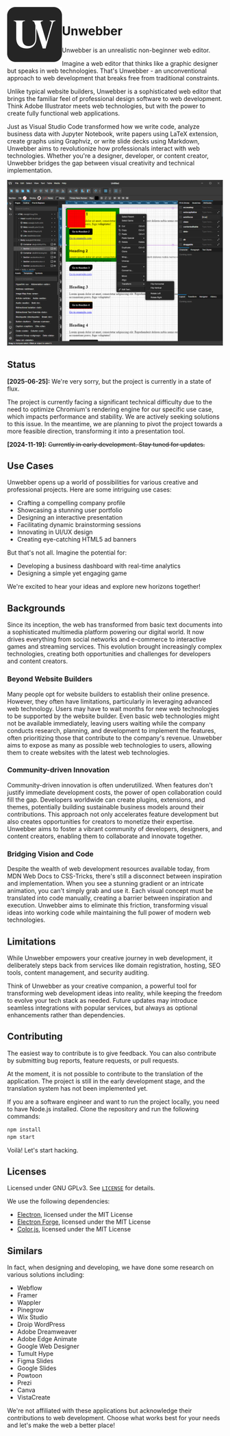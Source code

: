 <img src="res/icons/unwebber.svg" width="128px" align="left">

# Unwebber

Unwebber is an unrealistic non-beginner web editor.

Imagine a web editor that thinks like a graphic designer but speaks in web technologies. That's Unwebber - an unconventional approach to web development that breaks free from traditional constraints.

Unlike typical website builders, Unwebber is a sophisticated web editor that brings the familiar feel of professional design software to web development. Think Adobe Illustrator meets web technologies, but with the power to create fully functional web applications.

Just as Visual Studio Code transformed how we write code, analyze business data with Jupyter Notebook, write papers using LaTeX extension, create graphs using Graphviz, or write slide decks using Markdown, Unwebber aims to revolutionize how professionals interact with web technologies. Whether you're a designer, developer, or content creator, Unwebber bridges the gap between visual creativity and technical implementation.

![Work-in-progress Prototype](res/screenshots/work-in-progress.png)

## Status

**[2025-06-25]:** We're very sorry, but the project is currently in a state of flux.

The project is currently facing a significant technical difficulty due to the need to optimize Chromium's rendering engine for our specific use case, which impacts performance and stability. We are actively seeking solutions to this issue. In the meantime, we are planning to pivot the project towards a more feasible direction, transforming it into a presentation tool.

**[2024-11-19]:** <del>Currently in early development. Stay tuned for updates.</del>

## Use Cases

Unwebber opens up a world of possibilities for various creative and professional projects. Here are some intriguing use cases:
- Crafting a compelling company profile
- Showcasing a stunning user portfolio
- Designing an interactive presentation
- Facilitating dynamic brainstorming sessions
- Innovating in UI/UX design
- Creating eye-catching HTML5 ad banners

But that's not all. Imagine the potential for:
- Developing a business dashboard with real-time analytics
- Designing a simple yet engaging game

We're excited to hear your ideas and explore new horizons together!

## Backgrounds

Since its inception, the web has transformed from basic text documents into a sophisticated multimedia platform powering our digital world. It now drives everything from social networks and e-commerce to interactive games and streaming services. This evolution brought increasingly complex technologies, creating both opportunities and challenges for developers and content creators.

### Beyond Website Builders

<!-- Traditional website builders often lag behind web innovations, making users wait months for new features. Unwebber takes a different approach - directly exposing modern web technologies to users, enabling immediate access to cutting-edge capabilities. -->

Many people opt for website builders to establish their online presence. However, they often have limitations, particularly in leveraging advanced web technology. Users may have to wait months for new web technologies to be supported by the website builder. Even basic web technologies might not be available immediately, leaving users waiting while the company conducts research, planning, and development to implement the features, often prioritizing those that contribute to the company's revenue. Unwebber aims to expose as many as possible web technologies to users, allowing them to create websites with the latest web technologies.

### Community-driven Innovation

<!-- We believe in the power of community-driven innovation. Unwebber provides a platform where developers can create plugins, extensions, and themes, potentially building sustainable businesses around their contributions. This ecosystem approach accelerates development while creating opportunities for creators. -->

Community-driven innovation is often underutilized. When features don't justify immediate development costs, the power of open collaboration could fill the gap. Developers worldwide can create plugins, extensions, and themes, potentially building sustainable business models around their contributions. This approach not only accelerates feature development but also creates opportunities for creators to monetize their expertise. Unwebber aims to foster a vibrant community of developers, designers, and content creators, enabling them to collaborate and innovate together.

### Bridging Vision and Code

<!-- See a stunning gradient? Want to implement an intricate animation? With Unwebber, you can transform visual concepts into working code instantly, maintaining full access to modern web technologies without sacrificing creative control. -->

Despite the wealth of web development resources available today, from MDN Web Docs to CSS-Tricks, there's still a disconnect between inspiration and implementation. When you see a stunning gradient or an intricate animation, you can't simply grab and use it. Each visual concept must be translated into code manually, creating a barrier between inspiration and execution. Unwebber aims to eliminate this friction, transforming visual ideas into working code while maintaining the full power of modern web technologies.

## Limitations

While Unwebber empowers your creative journey in web development, it deliberately steps back from services like domain registration, hosting, SEO tools, content management, and security auditing.

Think of Unwebber as your creative companion, a powerful tool for transforming web development ideas into reality, while keeping the freedom to evolve your tech stack as needed. Future updates may introduce seamless integrations with popular services, but always as optional enhancements rather than dependencies.

## Contributing

The easiest way to contribute is to give feedback. You can also contribute by submitting bug reports, feature requests, or pull requests.

At the moment, it is not possible to contribute to the translation of the application. The project is still in the early development stage, and the translation system has not been implemented yet.

If you are a software engineer and want to run the project locally, you need to have Node.js installed. Clone the repository and run the following commands:

```sh
npm install
npm start
```

Voilà! Let's start hacking.

## Licenses

Licensed under GNU GPLv3. See [`LICENSE`](LICENSE) for details.

We use the following dependencies:
- [Electron](https://github.com/electron/electron), licensed under the MIT License
- [Electron Forge](https://github.com/electron/forge), licensed under the MIT License
- [Color.js](https://colorjs.io/), licensed under the MIT License

## Similars

In fact, when designing and developing, we have done some research on various solutions including:

- Webflow
- Framer
- Wappler
- Pinegrow
- Wix Studio
- Droip WordPress
- Adobe Dreamweaver
- Adobe Edge Animate
- Google Web Designer
- Tumult Hype
- Figma Slides
- Google Slides
- Powtoon
- Prezi
- Canva
- VistaCreate

We're not affiliated with these applications but acknowledge their contributions to web development. Choose what works best for your needs and let's make the web a better place!
